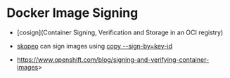 # Docker Image Signing

* [cosign](Container Signing, Verification and Storage in an OCI registry)
* [skopeo](https://github.com/containers/skopeo) can sign images using [copy --sign-by=key-id](https://github.com/containers/skopeo)

* <https://www.openshift.com/blog/signing-and-verifying-container-images>>